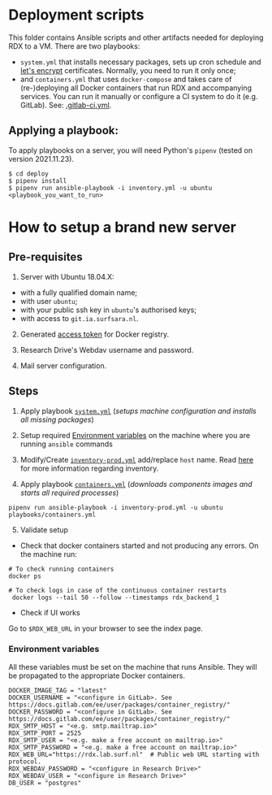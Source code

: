 # Deployment scripts

This folder contains Ansible scripts and other artifacts needed for deploying RDX to a VM. There are two playbooks:

- `system.yml` that installs necessary packages, sets up cron schedule and [let's encrypt](https://letsencrypt.org) certificates. Normally, you need to run it only once;
- and `containers.yml` that uses `docker-compose` and takes care of (re-)deploying all Docker containers that run RDX and accompanying services. You can run it manually or configure a CI system to do it (e.g. GitLab). See: [.gitlab-ci.yml](../.gitlab-ci.yml).

## Applying a playbook:

To apply playbooks on a server, you will need Python's `pipenv` (tested on version 2021.11.23).

```
$ cd deploy
$ pipenv install
$ pipenv run ansible-playbook -i inventory.yml -u ubuntu <playbook_you_want_to_run>
```

# How to setup a brand new server

## Pre-requisites

1. Server with Ubuntu 18.04.X:

- with a fully qualified domain name;
- with user `ubuntu`;
- with your public ssh key in `ubuntu`'s authorised keys;
- with access to `git.ia.surfsara.nl`.

2. Generated [access token](https://git.ia.surfsara.nl/SOIL/RDX/-/settings/access_tokens) for Docker registry.

3. Research Drive's Webdav username and password.

4. Mail server configuration.

## Steps

1. Apply playbook [`system.yml`](playbooks/system.yml) (_setups machine configuration and installs all missing packages_)

2. Setup required [Environment variables](#environment_variables) on the machine where you are running `ansible` commands
3. Modify/Create [`inventory-prod.yml`](inventory-prod.yml) add/replace `host` name. Read [here](https://docs.ansible.com/ansible/latest/user_guide/intro_inventory.html#how-to-build-your-inventory) for more information regarding inventory.

4. Apply playbook [`containers.yml`](playbooks/containers) (_downloads components images and starts all required processes_)

```
pipenv run ansible-playbook -i inventory-prod.yml -u ubuntu playbooks/containers.yml

```

5. Validate setup

- Check that docker containers started and not producing any errors. On the machine run:

```
# To check running containers
docker ps

# To check logs in case of the continuous container restarts
 docker logs --tail 50 --follow --timestamps rdx_backend_1

```

- Check if UI works

Go to `$RDX_WEB_URL` in your browser to see the index page.

### Environment variables

All these variables must be set on the machine that runs Ansible. They will be propagated to the appropriate Docker containers.

```
DOCKER_IMAGE_TAG = "latest"
DOCKER_USERNAME = "<configure in GitLab>. See https://docs.gitlab.com/ee/user/packages/container_registry/"
DOCKER_PASSWORD = "<configure in GitLab>. See https://docs.gitlab.com/ee/user/packages/container_registry/"
RDX_SMTP_HOST = "<e.g. smtp.mailtrap.io>"
RDX_SMTP_PORT = 2525
RDX_SMTP_USER = "<e.g. make a free account on mailtrap.io>"
RDX_SMTP_PASSWORD = "<e.g. make a free account on mailtrap.io>"
RDX_WEB_URL="https://rdx.lab.surf.nl"  # Public web URL starting with protocol.
RDX_WEBDAV_PASSWORD = "<configure in Research Drive>"
RDX_WEBDAV_USER = "<configure in Research Drive>"
DB_USER = "postgres"
```
